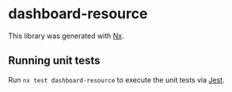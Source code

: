 # dashboard-resource

This library was generated with [Nx](https://nx.dev).

## Running unit tests

Run `nx test dashboard-resource` to execute the unit tests via [Jest](https://jestjs.io).
